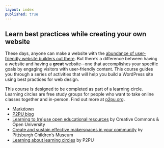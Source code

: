 ```yaml
---
layout: index
published: true
---
```


## Learn best practices while creating your own website

These days, anyone can make a website with the [abundance of user-friendly website builders out there](##). But there’s a difference between having a website and having a **great** website--one that accomplishes your specific goals by engaging visitors with user-friendly content. This course guides you through a series of activities that will help you build a WordPress site using best practices for web design.

This course is designed to be completed as part of a learning circle. Learning circles are free study groups for people who want to take online classes together and in-person. Find out more at [p2pu.org](https://www.p2pu.org/en/).

- [Markdown](https://www.markdownguide.org/)
- [P2PU blog](https://info.p2pu.org/2019/05/16/creating-an-open-course-with-p2pu/)
- [Learning to (re)use open educational resources](http://www.exploerercourse.org/) by Creative Commons & Open University
- [Create and sustain effective makerspaces in your community](http://p2pu.github.io/makingandlearning/) by Pittsburgh Children’s Museum
- [Learning about learning circles](https://p2pu.github.io/facilitate-course/) by P2PU
